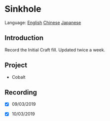 # Sinkhole

Language: [English](https://github.com/InitialCraft/Sinkhole/blob/master/Readme.md) [Chinese](https://github.com/InitialCraft/Sinkhole/blob/master/Readme_zh_CN.md) [Japanese](https://github.com/InitialCraft/Sinkhole/blob/master/Readme_ja_JP.md)

## Introduction

Record the Initial Craft fill. Updated twice a week.



## Project

* Cobalt



## Recording

- [x] 09/03/2019

- [x] 10/03/2019

  

